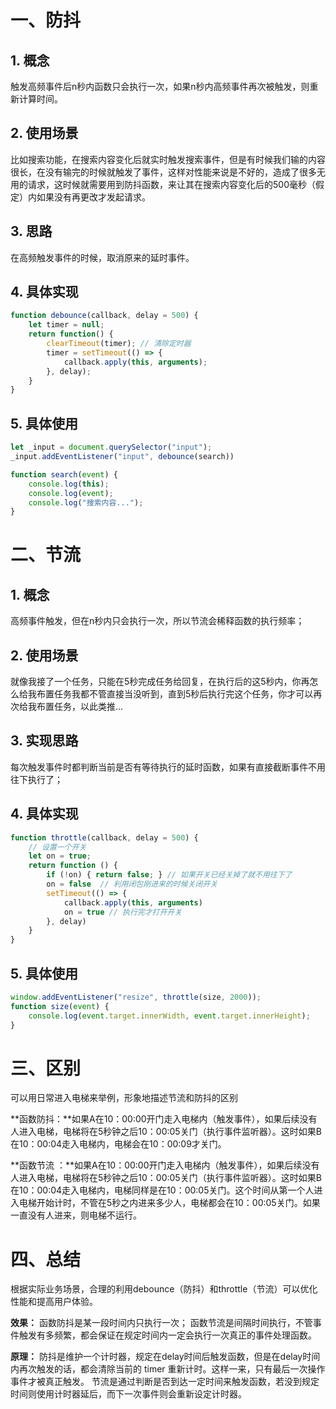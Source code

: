 # 一、防抖

## 1. 概念

触发高频事件后n秒内函数只会执行一次，如果n秒内高频事件再次被触发，则重新计算时间。

## 2. 使用场景

比如搜索功能，在搜索内容变化后就实时触发搜索事件，但是有时候我们输的内容很长，在没有输完的时候就触发了事件，这样对性能来说是不好的，造成了很多无用的请求，这时候就需要用到防抖函数，来让其在搜索内容变化后的500毫秒（假定）内如果没有再更改才发起请求。

## 3. 思路

在高频触发事件的时候，取消原来的延时事件。

## 4. 具体实现

```js
function debounce(callback, delay = 500) {
    let timer = null;
    return function() {
        clearTimeout(timer); // 清除定时器
        timer = setTimeout(() => {
            callback.apply(this, arguments);
        }, delay);
    }
}
```

## 5. 具体使用

```js
let _input = document.querySelector("input");
_input.addEventListener("input", debounce(search))

function search(event) {
    console.log(this);
    console.log(event);
    console.log("搜索内容...");
}
```

# 二、节流

## 1. 概念

高频事件触发，但在n秒内只会执行一次，所以节流会稀释函数的执行频率；

## 2. 使用场景

就像我接了一个任务，只能在5秒完成任务给回复，在执行后的这5秒内，你再怎么给我布置任务我都不管直接当没听到，直到5秒后执行完这个任务，你才可以再次给我布置任务，以此类推...

## 3. 实现思路

每次触发事件时都判断当前是否有等待执行的延时函数，如果有直接截断事件不用往下执行了；

## 4. 具体实现

```js
function throttle(callback, delay = 500) {
    // 设置一个开关
    let on = true; 
    return function () {
        if (!on) { return false; } // 如果开关已经关掉了就不用往下了
        on = false  // 利用闭包刚进来的时候关闭开关
        setTimeout(() => {
            callback.apply(this, arguments)
            on = true // 执行完才打开开关
        }, delay)
    }
}
```

## 5. 具体使用

```js
window.addEventListener("resize", throttle(size, 2000));
function size(event) {
    console.log(event.target.innerWidth, event.target.innerHeight);
}
```

# 三、区别

可以用日常进入电梯来举例，形象地描述节流和防抖的区别

**函数防抖：**如果A在10：00:00开门走入电梯内（触发事件），如果后续没有人进入电梯，电梯将在5秒钟之后10：00:05关门（执行事件监听器）。这时如果B在10：00:04走入电梯内，电梯会在10：00:09才关门。

**函数节流 ：**如果A在10：00:00开门走入电梯内（触发事件），如果后续没有人进入电梯，电梯将在5秒钟之后10：00:05关门（执行事件监听器）。这时如果B在10：00:04走入电梯内，电梯同样是在10：00:05关门。这个时间从第一个人进入电梯开始计时，不管在5秒之内进来多少人，电梯都会在10：00:05关门。如果一直没有人进来，则电梯不运行。

# 四、总结

根据实际业务场景，合理的利用debounce（防抖）和throttle（节流）可以优化性能和提高用户体验。

**效果：**
函数防抖是某一段时间内只执行一次；
函数节流是间隔时间执行，不管事件触发有多频繁，都会保证在规定时间内一定会执行一次真正的事件处理函数。

**原理：**
防抖是维护一个计时器，规定在delay时间后触发函数，但是在delay时间内再次触发的话，都会清除当前的 timer 重新计时。这样一来，只有最后一次操作事件才被真正触发。
节流是通过判断是否到达一定时间来触发函数，若没到规定时间则使用计时器延后，而下一次事件则会重新设定计时器。

